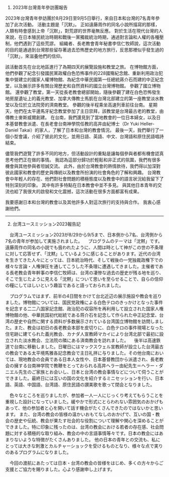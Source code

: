 1. 2023年台灣青年參訪團報告

2023年台灣青年參訪團於8月29日至9月5日舉行，來自日本和台灣的7名青年參加了此次活動。
活動主題是「沉默」。 正如遠藤周作的同名小說所描寫的那樣，人類有時會感到上帝「沉默」，對荒謬的世界毫無反應。 對於生活在現代台灣的人來說，在日本殖民統治時期和戰後一黨獨裁統治時期，通過對言論和人權的各種壓制，他們遇到了這些荒謬。 組織者、長老教會青年秘書李信仁牧師說，這次活動的目的是通過到台灣那些留存著過去恐怖歷史的地方旅行，反思那裡似乎發生過的「沉默」，來滋養他們的信仰。

該活動首先在台北地區進行了為期四天的展覽設施和教堂之旅。 在博物館方面，他們參觀了紀念引發國民黨政權白色恐怖事件的228國殤紀念館、重新利用政治犯集中營建立的國家人權博物館、為紀念中華民國第一任總統蔣介石而建的中正紀念堂，以及展示許多有關台灣歷史和自然資料的國立台灣博物館。 參觀了國立博物館。 還參觀了教堂，第一天從長老教會總部開始，隨後參觀了建在白色恐怖發生地房屋遺址上的義光教堂、加拿大傳教士馬凱在台灣北部建立的第一座教堂淡水教堂以及位於立法院旁的濟南教堂。
參觀的後半程乘坐高速列車前往台南。 星期天，他們在太平邊馬牙紀念教堂參加了主日崇拜，該教堂是台灣最古老的教堂，由傳教士麥斯威爾創建。 在台南，我們還見到了當地教會的一位日本婦女，以及日本基督教會派遣、在長老會台南神學院任教的高井由紀博士（Dr Yuki Heller-Daniel Takai）的家人，了解了日本和台灣的教會情況。 最後一天，我們舉行了一個小型會議，介紹了彼此的文化，並用日語、英語、中文、台灣語和原住民語唱詩結束。

儘管我們遊覽了許多不同的地方，但活動設計的重點是讓每個參與者都有機會認真思考他們正在做的事情。 我認為這部分歸功於輕鬆和非正式的氛圍，我們有很多機會與其他參與者坦誠交流。
此外，由於台灣教會的熱情款待，我們得以加深對彼此國家和教會的歷史與傳統以及教會所扮演的社會角色的了解和興趣。 台灣教會中年輕人的存在、他們對社會問題的積極態度以及教會中的語言狀況給我留下了特別深刻的印象。 其中有許多特點在日本教會中並不多見。
與其他日本青年的交流也給了我很大的啟發和文化震撼，這次活動在很多方面都富有成果。

我要感謝日本和台灣的教會以及其他許多人對這次旅行的支持與合作。 我衷心感謝他們。

---


2. 台湾ユースミッション2023報告記

　台湾ユースミッション2023が8/29から9/5まで、日本側から7名、台湾側から7名の青年が参加して実施されました。
　プログラムのテーマは「沈黙」です。遠藤周作の同名の小説でも扱われたように、人間は時として神がこの世の不条理に対して応答せず、「沈黙」しているように感じることがあります。近代の台湾を生きてきた人々にとっては、日本統治時代、そして戦後の一党独裁政権下での様々な言論・人権弾圧を通してこうした不条理に遭遇してきました。主催者である長老教会青年幹事の李信仁牧師は、台湾の凄惨な過去の歴史が残る地を巡り、そこで生じたように見える「沈黙」について思いを至らせることで、自らの信仰の糧にしてほしいという趣旨であると語っておられました。

　プログラムではまず、前半の4日間をかけて台北近辺の展示施設や教会を巡りました。博物館については、国民党政権による白色テロのきっかけとなった事件を記念する二二八国家記念館、政治犯の収容所を再利用して設立された国家人権博物館の他、中華民国初代総統である蒋介石を記念して作られた中正記念堂、台湾の歴史や自然に関する資料が多数展示されている台湾国立博物館を訪問しました。また、教会は初日の長老教会本部を皮切りに、白色テロの事件現場となった住宅跡に建てられた義光教会、カナダ人宣教師マカイにより台湾北部で最初に設立された淡水教会、立法院の隣にある済南教会を訪れました。
　後半は高速鉄道で台南に移動しました。日曜日にはマックスウェル宣教師が設立した台湾最古の教会である太平境馬雅各記念教会で主日礼拝に与りました。その他台南においては、現地教会の会員である日本人女性や、日本基督教団から派遣され、長老教会の擁する台南神学院で教鞭をとっておられる高井ヘラー由紀先生＝ヘラー・ダニエル先生のご家族とお会いし、日本と台湾の教会事情などについて伺うことができました。最終日には互いの国の文化を紹介するミニセッションを行い、日本語、英語、中国語、台湾語、原住民語の讃美歌を歌って閉会となりました。

　色々なところを巡りましたが、参加者一人一人にじっくり考えてもらうことを重視した設計になっていました。緩やかで形式にとらわれない雰囲気のおかげもあって、他の参加者と心を開いて話す機会がたくさんできたのではないかと思います。
また、台湾の教会の皆様の温かいおもてなしのおかげで、互いの国・教会の歴史や伝統、教会が果たす社会的な役割について理解や関心を深めることができました。特に印象に残ったのは、台湾の教会における若者の存在感、社会問題に対する積極的な取り組み、教会の中の言語事情等々です。日本の教会にはあまりないような特徴がたくさんありました。
他の日本の青年との交流も、私にとっては大きな刺激とカルチャーショックを受けるものとなり、様々な点で実りのあるプログラムになりました。

　今回の渡航にあたっては日本・台湾の教会の皆様をはじめ、多くの方々からご支援とご協力を賜りました。心より感謝申し上げます。
